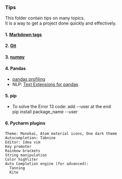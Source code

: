 ### Tips  
This folder contain tips on many topics.  
It is a way to get a project done quickly and effectively.  
#### 1. [Markdown tags](https://github.com/tuantla80/Tips/blob/master/Markdown%20tags.ipynb)  
#### 2. [Git](https://github.com/tuantla80/Tips/blob/master/Version%20Control%20(git%2C%20github).md)  
#### 3. [numpy](https://github.com/tuantla80/Tips/blob/master/numpy%20basics.ipynb)  
#### 4. Pandas
- [pandas profiling](https://github.com/tuantla80/Tips/blob/master/pandas_profiling_image_labels.ipynb)  
- NLP: [Text Extensions for pandas](https://github.com/CODAIT/text-extensions-for-pandas)  
#### 5. pip  
- To solve the Error 13 code:  add --user at the end  
  pip install package_name --user
#### 6. Pycharm plugins  
```
Theme: Monokai, Atom material icons, One dark theme
Autocompletion: Tabnine
Editor: Idea vim
Key promoter
Rainbow brackets
String manipulation
Color highliter
Auto Completion engine (for advanced):
  Tanning
  Kite
```

